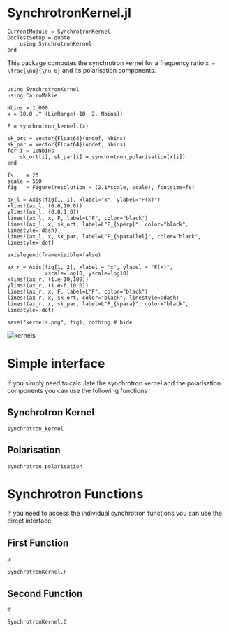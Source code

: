 # SynchrotronKernel.jl

```@meta
CurrentModule = SynchrotronKernel
DocTestSetup = quote
    using SynchrotronKernel
end
```

This package computes the synchrotron kernel for a frequency ratio ``x = \frac{\nu}{\nu_0}`` and its polarisation components.


```@eval

using SynchrotronKernel
using CairoMakie

Nbins = 1_000
x = 10.0 .^ (LinRange(-10, 2, Nbins))

F = synchrotron_kernel.(x)

sk_ort = Vector{Float64}(undef, Nbins)
sk_par = Vector{Float64}(undef, Nbins)
for i = 1:Nbins 
    sk_ort[i], sk_par[i] = synchrotron_polarisation(x[i])
end

fs    = 25
scale = 550
fig   = Figure(resolution = (2.1*scale, scale), fontsize=fs)

ax_l = Axis(fig[1, 1], xlabel="x", ylabel="F(x)")
xlims!(ax_l, (0.0,10.0))
ylims!(ax_l, (0.0,1.0))
lines!(ax_l, x, F, label=L"F", color="black")
lines!(ax_l, x, sk_ort, label=L"F_{\perp}", color="black", linestyle=:dash)
lines!(ax_l, x, sk_par, label=L"F_{\parallel}", color="black", linestyle=:dot)

axislegend(framevisible=false)

ax_r = Axis(fig[1, 2], xlabel = "x", ylabel = "F(x)", 
            xscale=log10, yscale=log10)
xlims!(ax_r, (1.e-10,100))
ylims!(ax_r, (1.e-6,10.0))
lines!(ax_r, x, F, label=L"F", color="black")
lines!(ax_r, x, sk_ort, color="black", linestyle=:dash)
lines!(ax_r, x, sk_par, label=L"F_{\para}", color="black", linestyle=:dot)

save("kernels.png", fig); nothing # hide
```

![kernels](kernels.png)

# Simple interface

If you simply need to calculate the synchrotron kernel and the polarisation components you can use the following functions

## Synchrotron Kernel

```@docs
synchrotron_kernel
```

## Polarisation

```@docs
synchrotron_polarisation
```

# Synchrotron Functions

If you need to access the individual synchrotron functions you can use the direct interface.

## First Function


```@docs
ℱ
```

```@docs
SynchrotronKernel.F
```

## Second Function

```@docs
𝒢
```

```@docs
SynchrotronKernel.G
```
